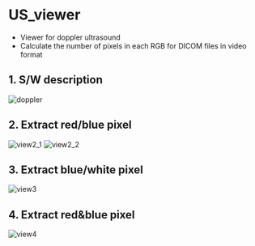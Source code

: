 # US_viewer
  - Viewer for doppler ultrasound 
  - Calculate the number of pixels in each RGB for DICOM files in video format

## 1. S/W description
![doppler](https://user-images.githubusercontent.com/49828672/128626525-464dd5a9-b72c-4167-b862-c6d3824439ee.png)

## 2. Extract red/blue pixel
![view2_1](https://user-images.githubusercontent.com/49828672/128626527-ec468ba4-212c-4b1b-a340-f6a90f00344d.png)
![view2_2](https://user-images.githubusercontent.com/49828672/128626528-ad533078-cb5b-41fc-9798-456267ea2d1f.png)

## 3. Extract blue/white pixel
![view3](https://user-images.githubusercontent.com/49828672/128626592-f74c0e07-c335-4e55-86a0-e05f0c77df4d.png)

## 4. Extract red&blue pixel
![view4](https://user-images.githubusercontent.com/49828672/128626533-2af0811c-1fc4-4c39-bb82-aca461f2a7f9.png)
